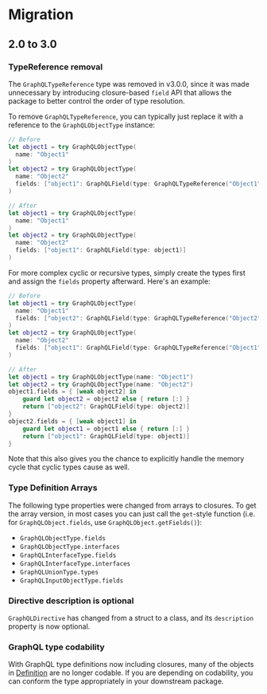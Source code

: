 # Migration

## 2.0 to 3.0

### TypeReference removal

The `GraphQLTypeReference` type was removed in v3.0.0, since it was made unnecessary by introducing closure-based `field` API that allows the package to better control the order of type resolution.

To remove `GraphQLTypeReference`, you can typically just replace it with a reference to the `GraphQLObjectType` instance:

```swift
// Before
let object1 = try GraphQLObjectType(
  name: "Object1"
)
let object2 = try GraphQLObjectType(
  name: "Object2"
  fields: ["object1": GraphQLField(type: GraphQLTypeReference("Object1"))]
)

// After
let object1 = try GraphQLObjectType(
  name: "Object1"
)
let object2 = try GraphQLObjectType(
  name: "Object2"
  fields: ["object1": GraphQLField(type: object1)]
)
```

For more complex cyclic or recursive types, simply create the types first and assign the `fields` property afterward. Here's an example:

```swift
// Before
let object1 = try GraphQLObjectType(
  name: "Object1"
  fields: ["object2": GraphQLField(type: GraphQLTypeReference("Object2"))]
)
let object2 = try GraphQLObjectType(
  name: "Object2"
  fields: ["object1": GraphQLField(type: GraphQLTypeReference("Object1"))]
)

// After
let object1 = try GraphQLObjectType(name: "Object1")
let object2 = try GraphQLObjectType(name: "Object2")
object1.fields = { [weak object2] in
    guard let object2 = object2 else { return [:] }
    return ["object2": GraphQLField(type: object2)]
}
object2.fields = { [weak object1] in
    guard let object1 = object1 else { return [:] }
    return ["object1": GraphQLField(type: object1)]
}
```

Note that this also gives you the chance to explicitly handle the memory cycle that cyclic types cause as well.

### Type Definition Arrays

The following type properties were changed from arrays to closures. To get the array version, in most cases you can just call the `get`-style function (i.e. for `GraphQLObject.fields`, use `GraphQLObject.getFields()`):

- `GraphQLObjectType.fields`
- `GraphQLObjectType.interfaces`
- `GraphQLInterfaceType.fields`
- `GraphQLInterfaceType.interfaces`
- `GraphQLUnionType.types`
- `GraphQLInputObjectType.fields`

### Directive description is optional

`GraphQLDirective` has changed from a struct to a class, and its `description` property is now optional.

### GraphQL type codability

With GraphQL type definitions now including closures, many of the objects in [Definition](https://github.com/GraphQLSwift/GraphQL/blob/main/Sources/GraphQL/Type/Definition.swift) are no longer codable. If you are depending on codability, you can conform the type appropriately in your downstream package.